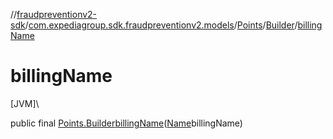 //[fraudpreventionv2-sdk](../../../../index.md)/[com.expediagroup.sdk.fraudpreventionv2.models](../../index.md)/[Points](../index.md)/[Builder](index.md)/[billingName](billing-name.md)

# billingName

[JVM]\

public final [Points.Builder](index.md)[billingName](billing-name.md)([Name](../../-name/index.md)billingName)
